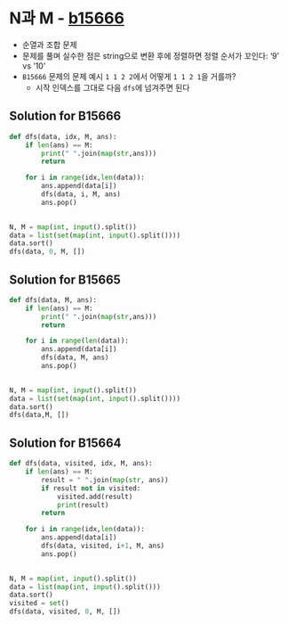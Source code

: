 # N과 M - [b15666](https://www.acmicpc.net/problem/15666)

- 순열과 조합 문제 
- 문제를 풀며 실수한 점은 string으로 변환 후에 정렬하면 정렬 순서가 꼬인다: ‘9’ vs ’10’ 
- `B15666` 문제의  문제 예시 `1 1 2 2`에서 어떻게 `1 1 2 1`을 거를까? 
    - 시작 인덱스를 그대로 다음 `dfs`에 넘겨주면 된다 


## Solution for B15666 

```python
def dfs(data, idx, M, ans):
    if len(ans) == M:
        print(" ".join(map(str,ans)))
        return

    for i in range(idx,len(data)):
        ans.append(data[i])
        dfs(data, i, M, ans)
        ans.pop()
    

N, M = map(int, input().split())
data = list(set(map(int, input().split())))
data.sort()
dfs(data, 0, M, [])
```

## Solution for B15665 

```python
def dfs(data, M, ans):
    if len(ans) == M:
        print(" ".join(map(str,ans)))
        return

    for i in range(len(data)):
        ans.append(data[i])
        dfs(data, M, ans)
        ans.pop()
    

N, M = map(int, input().split())
data = list(set(map(int, input().split())))
data.sort()
dfs(data,M, [])

```

## Solution for B15664 

```python
def dfs(data, visited, idx, M, ans):
    if len(ans) == M:
        result = " ".join(map(str, ans)) 
        if result not in visited:
            visited.add(result)
            print(result)
        return

    for i in range(idx,len(data)):
        ans.append(data[i])
        dfs(data, visited, i+1, M, ans)
        ans.pop()
    

N, M = map(int, input().split())
data = list(map(int, input().split()))
data.sort()
visited = set()
dfs(data, visited, 0, M, [])
```
